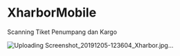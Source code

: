 # XharborMobile
Scanning Tiket Penumpang dan Kargo

![Uploading Screenshot_20191205-123604_Xharbor.jpg…]()
